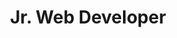 ---
name: 'WebMechanix'
start: '2017/7/1'
end: '2018/8/31'
title: 'Jr. Web Developer'
duties:
    -	Build highly customizable web components using HTML, CSS, and JavaScript for a wide variety of clients on multiple platforms and content management systems.
    -	Lead web accessibility initiatives and provide guidance to multiple departments to comply with WCAG 2.1 standards.
    -	Custom-built browser extension & applications leveraging modern client side JavaScript and the WordPress backend.  
---